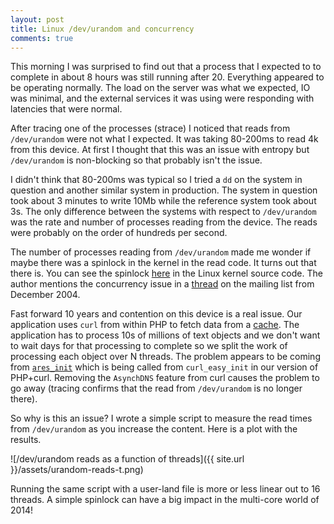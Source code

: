 ```yaml
---
layout: post
title: Linux /dev/urandom and concurrency
comments: true
---
```


This morning I was surprised to find out that a process that I expected to
to complete in about 8 hours was still running after 20. Everything appeared
to be operating normally. The load on the server was what we expected, IO was
minimal, and the external services it was using were responding with latencies
that were normal.

After tracing one of the processes (strace) I noticed that reads from
`/dev/urandom` were not what I expected. It was taking 80-200ms to read 4k from
this device. At first I thought that this was an issue with entropy but
`/dev/urandom` is non-blocking so that probably isn't the issue.

I didn't think that 80-200ms was typical so I tried a `dd` on the system
in question and another similar system in production. The system in question
took about 3 minutes to write 10Mb while the reference system took about 3s.
The only difference between the systems with respect to `/dev/urandom` was the
rate and number of processes reading from the device. The reads were probably on
the order of hundreds per second.

The number of processes reading from `/dev/urandom` made me wonder if maybe
there was a spinlock in the kernel in the read code. It turns out that there is.
You can see the spinlock [here](https://github.com/torvalds/linux/blob/v2.6.18/drivers/char/random.c#L470)
in the Linux kernel source code. The author mentions the concurrency issue
in a [thread](http://lkml.iu.edu//hypermail/linux/kernel/0412.1/0181.html)
on the mailing list from December 2004.

Fast forward 10 years and contention on this device is a real issue. Our
application uses `curl` from within PHP to fetch data from a
[cache](http://github.com/drsnyder/poky). The application has to process 10s of
millions of text objects and we don't want to wait days for that processing
to complete so we split the work of processing each object over N threads. The
problem appears to be coming from [`ares_init`](https://github.com/bagder/c-ares/blob/742e234855e9c038edb717ebe754169e9bf5e137/ares_init.c#L1899)
which is being called from `curl_easy_init` in our version of PHP+curl. Removing
the `AsynchDNS` feature from curl causes the problem to go away
(tracing confirms that the read from `/dev/urandom` is no longer there).

So why is this an issue? I wrote a simple script to measure the read times from
`/dev/urandom` as you increase the content. Here is a plot with the results.

![/dev/urandom reads as a function of threads]({{ site.url }}/assets/urandom-reads-t.png)

Running the same script with a user-land file is more or less linear out to 16
threads. A simple spinlock can have a big impact in the multi-core world of
2014!

